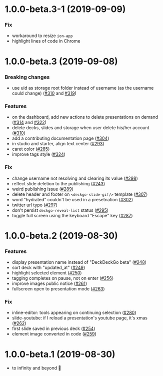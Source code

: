 <a name="1.0.0-beta.3-1"></a>
# 1.0.0-beta.3-1 (2019-09-09)

### Fix

* workaround to resize `ion-app`
* highlight lines of code in Chrome

<a name="1.0.0-beta.3"></a>
# 1.0.0-beta.3 (2019-09-08)

### Breaking changes

* use uid as storage root folder instead of username (as the username could change) ([#310](https://github.com/deckgo/deckdeckgo/issues/310) and [#319](https://github.com/deckgo/deckdeckgo/issues/319))

### Features

* on the dashboard, add new actions to delete presentations on demand ([#314](https://github.com/deckgo/deckdeckgo/issues/314) and [#322](https://github.com/deckgo/deckdeckgo/issues/322))
* delete decks, slides and storage when user delete his/her account ([#310](https://github.com/deckgo/deckdeckgo/issues/310))
* add a contributing documentation page ([#304](https://github.com/deckgo/deckdeckgo/issues/304))
* in studio and starter, align text center ([#293](https://github.com/deckgo/deckdeckgo/issues/293))
* caret color ([#285](https://github.com/deckgo/deckdeckgo/issues/285))
* improve tags style ([#324](https://github.com/deckgo/deckdeckgo/issues/324))

### Fix

* change username not resolving and clearing its value ([#298](https://github.com/deckgo/deckdeckgo/issues/298))
* reflect slide deletion to the publishing ([#243](https://github.com/deckgo/deckdeckgo/issues/243))
* weird publishing issue ([#289](https://github.com/deckgo/deckdeckgo/issues/289))
* delete header and footer on `<deckgo-slide-gif/>` template ([#307](https://github.com/deckgo/deckdeckgo/issues/307))
* word "hydrated" couldn't be used in a presetnation ([#302](https://github.com/deckgo/deckdeckgo/issues/302))
* twitter url typo ([#297](https://github.com/deckgo/deckdeckgo/issues/297))
* don't persist `deckgo-reveal-list` status ([#295](https://github.com/deckgo/deckdeckgo/pull/295))
* toggle full screen using the keyboard "Escape" key ([#287](https://github.com/deckgo/deckdeckgo/issues/287)) 

<a name="1.0.0-beta.2"></a>
# 1.0.0-beta.2 (2019-08-30)

### Features

* display presentation name instead of "DeckDeckGo beta" ([#248](https://github.com/deckgo/deckdeckgo/issues/248))
* sort deck with "updated_at" ([#249](https://github.com/deckgo/deckdeckgo/issues/249))
* highlight selected element ([#250](https://github.com/deckgo/deckdeckgo/issues/250))
* tagging completes on pause, not on enter ([#256](https://github.com/deckgo/deckdeckgo/issues/256))
* improve images public notice ([#261](https://github.com/deckgo/deckdeckgo/issues/261))
* fullscreen open to presentation mode ([#263](https://github.com/deckgo/deckdeckgo/issues/263))

### Fix

* inline-editor: tools appearing on continuing selection ([#280](https://github.com/deckgo/deckdeckgo/issues/280))
* slide-youtube: if I reload a presentation's youtube page, it's xmas ([#262](https://github.com/deckgo/deckdeckgo/issues/262))
* first slide saved in previous deck ([#254](https://github.com/deckgo/deckdeckgo/issues/254))
* element image converted in code ([#259](https://github.com/deckgo/deckdeckgo/issues/259))

<a name="1.0.0-beta.1"></a>
# 1.0.0-beta.1 (2019-08-30)

* to infinity and beyond 🚀
